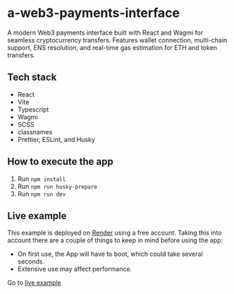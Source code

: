 # a-web3-payments-interface

A modern Web3 payments interface built with React and Wagmi for seamless cryptocurrency transfers. Features wallet connection, multi-chain support, ENS resolution, and real-time gas estimation for ETH and token transfers.

## Tech stack

- React
- Vite
- Typescript
- Wagmi
- SCSS
- classnames
- Prettier, ESLint, and Husky

## How to execute the app

1. Run `npm install`
2. Run `npm run husky-prepare`
3. Run `npm run dev`

## Live example

This example is deployed on [Render](https://render.com/) using a free account. Taking this into account there are a couple of things to keep in mind before using the app:

- On first use, the App will have to boot, which could take several seconds.
- Extensive use may affect performance.

Go to [live example](https://a-web3-payments-interface.onrender.com/)
